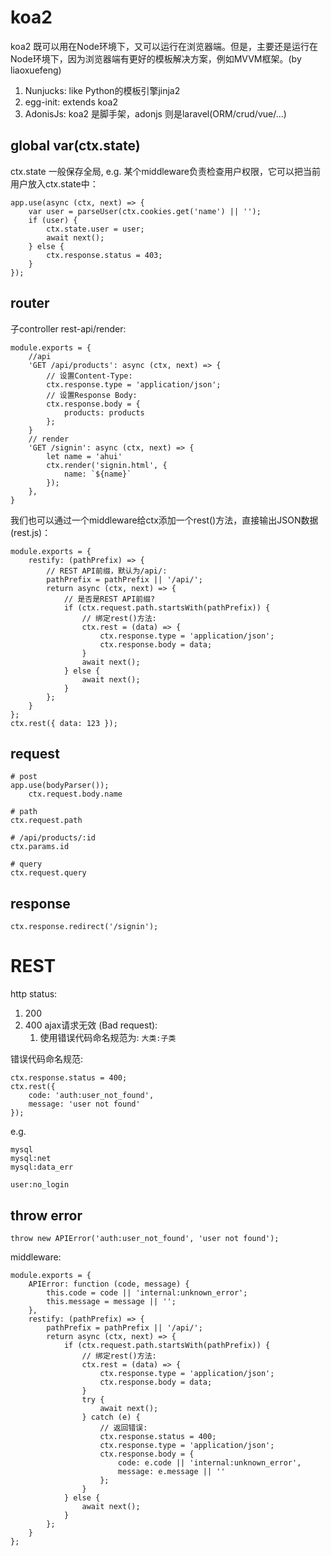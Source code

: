 # koa2
koa2 既可以用在Node环境下，又可以运行在浏览器端。但是，主要还是运行在Node环境下，因为浏览器端有更好的模板解决方案，例如MVVM框架。(by liaoxuefeng)
1. Nunjucks: like Python的模板引擎jinja2
2. egg-init: extends koa2
3. AdonisJs: koa2 是脚手架，adonjs 则是laravel(ORM/crud/vue/...)

## global var(ctx.state)
ctx.state 一般保存全局, e.g. 某个middleware负责检查用户权限，它可以把当前用户放入ctx.state中：

    app.use(async (ctx, next) => {
        var user = parseUser(ctx.cookies.get('name') || '');
        if (user) {
            ctx.state.user = user;
            await next();
        } else {
            ctx.response.status = 403;
        }
    }); 

## router
子controller rest-api/render:

    module.exports = {
        //api
        'GET /api/products': async (ctx, next) => {
            // 设置Content-Type:
            ctx.response.type = 'application/json';
            // 设置Response Body:
            ctx.response.body = {
                products: products
            };
        }
        // render
        'GET /signin': async (ctx, next) => {
            let name = 'ahui'
            ctx.render('signin.html', {
                name: `${name}`
            });
        },
    }

我们也可以通过一个middleware给ctx添加一个rest()方法，直接输出JSON数据 (rest.js)：

    module.exports = {
        restify: (pathPrefix) => {
            // REST API前缀，默认为/api/:
            pathPrefix = pathPrefix || '/api/';
            return async (ctx, next) => {
                // 是否是REST API前缀?
                if (ctx.request.path.startsWith(pathPrefix)) {
                    // 绑定rest()方法:
                    ctx.rest = (data) => {
                        ctx.response.type = 'application/json';
                        ctx.response.body = data;
                    }
                    await next();
                } else {
                    await next();
                }
            };
        }
    };
    ctx.rest({ data: 123 });



## request
    # post
    app.use(bodyParser());
        ctx.request.body.name

    # path
    ctx.request.path

    # /api/products/:id
    ctx.params.id 

    # query
    ctx.request.query

## response
    ctx.response.redirect('/signin');

# REST
http status:
1. 200 
2. 400 ajax请求无效 (Bad request):
    1.  使用错误代码命名规范为: `大类:子类`

错误代码命名规范:

    ctx.response.status = 400;
    ctx.rest({
        code: 'auth:user_not_found',
        message: 'user not found'
    });

e.g.

    mysql
    mysql:net
    mysql:data_err

    user:no_login

## throw error

    throw new APIError('auth:user_not_found', 'user not found');

middleware:

    module.exports = {
        APIError: function (code, message) {
            this.code = code || 'internal:unknown_error';
            this.message = message || '';
        },
        restify: (pathPrefix) => {
            pathPrefix = pathPrefix || '/api/';
            return async (ctx, next) => {
                if (ctx.request.path.startsWith(pathPrefix)) {
                    // 绑定rest()方法:
                    ctx.rest = (data) => {
                        ctx.response.type = 'application/json';
                        ctx.response.body = data;
                    }
                    try {
                        await next();
                    } catch (e) {
                        // 返回错误:
                        ctx.response.status = 400;
                        ctx.response.type = 'application/json';
                        ctx.response.body = {
                            code: e.code || 'internal:unknown_error',
                            message: e.message || ''
                        };
                    }
                } else {
                    await next();
                }
            };
        }
    };